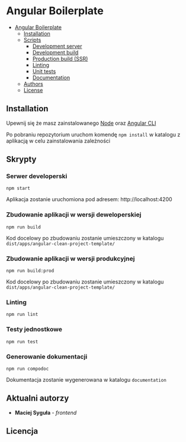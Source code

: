 # Angular Boilerplate

- [Angular Boilerplate](#angular-clean-project-template)
  - [Installation](#installation)
  - [Scripts](#scripts)
    - [Development server](#development-server)
    - [Development build](#development-build)
    - [Production build (SSR)](#production-build)
    - [Linting](#linting)
    - [Unit tests](#unit-tests)
    - [Documentation](#documentation)
  - [Authors](#authors)
  - [License](#license)

## Installation

Upewnij się że masz zainstalowanego [Node](https://nodejs.org/en/ 'Node') oraz [Angular CLI](https://github.com/angular/angular-cli#installation 'Angular CLI')

Po pobraniu repozytorium uruchom komendę `npm install` w katalogu z aplikacją w celu zainstalowania zależności

## Skrypty

### Serwer developerski

`npm start`

Aplikacja zostanie uruchomiona pod adresem: http://localhost:4200

### Zbudowanie aplikacji w wersji deweloperskiej

`npm run build`

Kod docelowy po zbudowaniu zostanie umieszczony w katalogu `dist/apps/angular-clean-project-template/`

### Zbudowanie aplikacji w wersji produkcyjnej

`npm run build:prod`

Kod docelowy po zbudowaniu zostanie umieszczony w katalogu `dist/apps/angular-clean-project-template/`

### Linting

`npm run lint`

### Testy jednostkowe

`npm run test`

### Generowanie dokumentacji

`npm run compodoc`

Dokumentacja zostanie wygenerowana w katalogu `documentation`

## Aktualni autorzy

- **Maciej Syguła** - _frontend_

## Licencja
